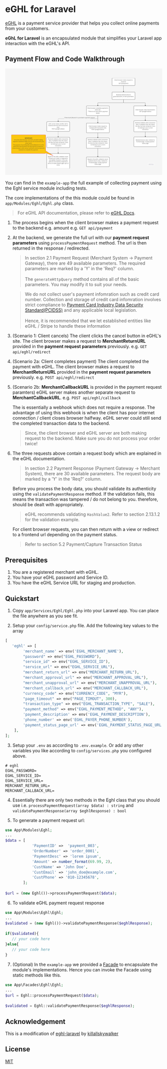 # eGHL for Laravel

[eGHL](https://www.ghl.com/e-commerce) is a payment service provider that helps you collect online payments from your customers.

**eGhL for Laravel** is an encapsulated module that simplifies your Laravel app interaction with the eGHL's API.

## Payment Flow and Code Walkthrough

![flowchart](/assets/flowchart.png "flowchart")

You can find in the `example-app` the full example of collecting payment using the Eghl service module including tests.

The core implementations of the this module could be found in `app/Modules/Eghl/Eghl.php` class.

> For eGHL API documentation, please refer to [eGHL Docs](https://drive.google.com/file/d/16cdwph5fhVtXfo1uPYhe3knYSQ6MiC0T/view?usp=sharing).

1. The process begins when the client browser makes a payment request to the backend e.g. amount
   e.g. `GET api/payment`

2. At the backend, we generate the full url with our **payment request parameters** using `processPaymentRequest` method. The url is then returned in the response / redirected.

   > In section 2.1 Payment Request (Merchant System -> Payment Gateway), there are 49 available parameters. The required parameters are marked by a 'Y' in the 'Req?' column.<br><br>The `generateHttpQuery` method contains all of the basic parameters. You may modify it to suit your needs.

   > We do not collect user's payment infomration such as credit card number. Collection and storage of credit card infomration involves strict compliance to [Payment Card Industry Data Security Standard(PCIDSS)](https://www.pcidssguide.com/pci-requirements-for-storing-credit-card-information/) and any applicable local legislation.<br><br>Hence, it is recommended that we let established entities like eGHL / Stripe to handle these information

3. (Scenario 1: Client cancels) The client clicks the cancel button in eGHL's site. The client browser makes a request to **MerchantReturnURL** provided in the **payment request parameters** previously. e.g. `GET api/eghl/redirect`

4. (Scenario 2a: Client completes payment) The client completed the payment with eGHL. The client browser makes a request to **MerchantReturnURL** provided in the **payment request parameters** previously. e.g. `POST api/eghl/redirect`

5. (Scenario 2b: **MerchantCallbackURL** is provided in the payment request paramters) eGHL server makes another separate request to **MerchantCallbackURL**. e.g. `POST api/eghl/callback`

   The is essentially a webhook which does not require a response. The advantage of using this webhook is when the client has poor internet connection / client closes browser halfway. eGHL server could still send the completed transaction data to the backend.

   > Since, the client browser and eGHL server are both making request to the backend. Make sure you do not process your order twice!

6. The three requests above contain a request body which are explained in the eGHL documentation.

   > In section 2.2 Payment Response (Payment Gateway -> Merchant System), there are 30 available parameters. The request body are marked by a 'Y' in the 'Req?' column.

   Before you process the body data, you should validate its authenticity using the `validatePaymentResponse` method. If the validation fails, this means the transaction was tampered / do not belong to you. therefore, should be dealt with appropriately.

   > eGHL recommends validating `HashValue2`. Refer to section 2.13.1.2 for the validation example.

   For client browser requests, you can then return with a view or redirect to a frontend url depending on the payment status.

   > Refer to section 5.2 Payment/Capture Transaction Status

## Prerequisites

1. You are a registered merchant with eGHL.
2. You have your eGHL password and Service ID.
3. You have the eGHL Service URL for staging and production.

## Quickstart

1. Copy `app/Services/Eghl/Eghl.php` into your Laravel app. You can place the file anywhere as you see fit.

2. Setup your `config/service.php` file. Add the following key values to the array

```php
[
   'eghl' => [
        'merchant_name' => env('EGHL_MERCHANT_NAME'),
        "password" => env("EGHL_PASSWORD"),
        "service_id" => env("EGHL_SERVICE_ID"),
        "service_url" => env("EGHL_SERVICE_URL"),
        "merchant_return_url" => env("MERCHANT_RETURN_URL"),
        "merchant_approval_url" => env("MERCHANT_APPROVAL_URL"),
        "merchant_unapproval_url" => env("MERCHANT_UNAPPROVAL_URL"),
        "merchant_callback_url" => env("MERCHANT_CALLBACK_URL"),
        "currency_code" => env("CURRENCY_CODE", "MYR"),
        "page_timeout" => env("PAGE_TIMOUT", 300),
        "transaction_type" => env("EGHL_TRANSACTION_TYPE", "SALE"),
        "payment_method" => env("EGHL_PAYMENT_METHOD", "ANY"),
        'payment_description' => env('EGHL_PAYMENT_DESCRIPTION'),
        'phone_number' => env('EGHL_PAYER_PHONE_NUMBER'),
        'payment_status_page_url' => env('EGHL_PAYMENT_STATUS_PAGE_URL'),
    ],
];
```

3. Setup your `.env` as according to `.env.example`. Or add any other variables you like according to `config/services.php` you configured above.

```
# eghl
EGHL_PASSWORD=
EGHL_SERVICE_ID=
EGHL_SERVICE_URL=
MERCHANT_RETURN_URL=
MERCHANT_CALLBACK_URL=
```

4. Essentially there are only two methods in the Eghl class that you should use i.e.
   `processPaymentRequest(array $data) : string` and `validatePaymentResponse(array $eghlResponse) : bool`

5. To generate a payment request url:

```php
use App\Modules\Eghl;
...
$data = [
            'PaymentID' =>  'payment_003',
            'OrderNumber' => 'order_0001',
            'PaymentDesc' => 'lorem ipsum',
            'Amount' => number_format(69.99, 2),
            'CustName' => 'John Doe',
            'CustEmail' => 'john_doe@example.com',
            'CustPhone' => '010-12345678',
        ];

$url = (new Eghl())->processPaymentRequest($data);

```

6. To validate eGHL payment request response

```php
use App\Modules\Eghl\Eghl;
...
$validated = (new Eghl())->validatePaymentResponse($eghlResponse);

if($validated){
   // your code here
}else{
   // your code here
}
```

7. (Optional) In the `example-app` we provided a [Facade](https://laravel.com/docs/8.x/facades#main-content) to encapsulate the module's implementations. Hence you can invoke the Facade using static methods like this.

```php
use App\Facades\Eghl\Eghl;
...
$url = Eghl::processPaymentRequest($data);

$validated = Eghl::validatePaymentResponse($eghlResponse);
```

## Acknowledgement

This is a modification of [eghl-laravel](https://github.com/killallskywalker/eghl-laravel) by [killallskywalker](https://github.com/killallskywalker)

## License
[MIT](https://github.com/junyang-chin/eghl-for-laravel/edit/main/LICENSE.md)
